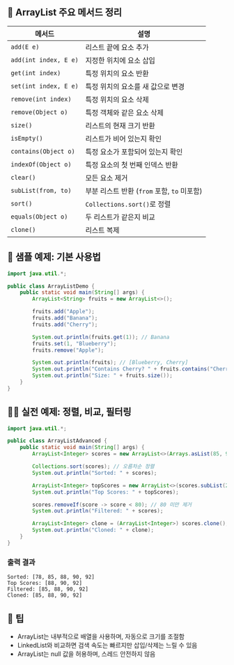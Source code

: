 ## 🧰 ArrayList 주요 메서드 정리

| 메서드                  | 설명                                                  |
|-------------------------|-------------------------------------------------------|
| `add(E e)`              | 리스트 끝에 요소 추가                                 |
| `add(int index, E e)`   | 지정한 위치에 요소 삽입                               |
| `get(int index)`        | 특정 위치의 요소 반환                                 |
| `set(int index, E e)`   | 특정 위치의 요소를 새 값으로 변경                     |
| `remove(int index)`     | 특정 위치의 요소 삭제                                 |
| `remove(Object o)`      | 특정 객체와 같은 요소 삭제                            |
| `size()`                | 리스트의 현재 크기 반환                               |
| `isEmpty()`             | 리스트가 비어 있는지 확인                             |
| `contains(Object o)`    | 특정 요소가 포함되어 있는지 확인                      |
| `indexOf(Object o)`     | 특정 요소의 첫 번째 인덱스 반환                       |
| `clear()`               | 모든 요소 제거                                        |
| `subList(from, to)`     | 부분 리스트 반환 (`from` 포함, `to` 미포함)           |
| `sort()`                | `Collections.sort()`로 정렬                           |
| `equals(Object o)`      | 두 리스트가 같은지 비교                               |
| `clone()`               | 리스트 복제                                           |


## 🧪 샘플 예제: 기본 사용법
```java
import java.util.*;

public class ArrayListDemo {
    public static void main(String[] args) {
        ArrayList<String> fruits = new ArrayList<>();

        fruits.add("Apple");
        fruits.add("Banana");
        fruits.add("Cherry");

        System.out.println(fruits.get(1)); // Banana
        fruits.set(1, "Blueberry");
        fruits.remove("Apple");

        System.out.println(fruits); // [Blueberry, Cherry]
        System.out.println("Contains Cherry? " + fruits.contains("Cherry"));
        System.out.println("Size: " + fruits.size());
    }
}
```

## 🧑‍💻 실전 예제: 정렬, 비교, 필터링
```java
import java.util.*;

public class ArrayListAdvanced {
    public static void main(String[] args) {
        ArrayList<Integer> scores = new ArrayList<>(Arrays.asList(85, 92, 78, 90, 88));

        Collections.sort(scores); // 오름차순 정렬
        System.out.println("Sorted: " + scores);

        ArrayList<Integer> topScores = new ArrayList<>(scores.subList(2, 5));
        System.out.println("Top Scores: " + topScores);

        scores.removeIf(score -> score < 80); // 80 미만 제거
        System.out.println("Filtered: " + scores);

        ArrayList<Integer> clone = (ArrayList<Integer>) scores.clone();
        System.out.println("Cloned: " + clone);
    }
}
```
###  출력 결과
```
Sorted: [78, 85, 88, 90, 92]
Top Scores: [88, 90, 92]
Filtered: [85, 88, 90, 92]
Cloned: [85, 88, 90, 92]

```

## 📌 팁
- ArrayList는 내부적으로 배열을 사용하며, 자동으로 크기를 조절함
- LinkedList와 비교하면 검색 속도는 빠르지만 삽입/삭제는 느릴 수 있음
- ArrayList는 null 값을 허용하며, 스레드 안전하지 않음

